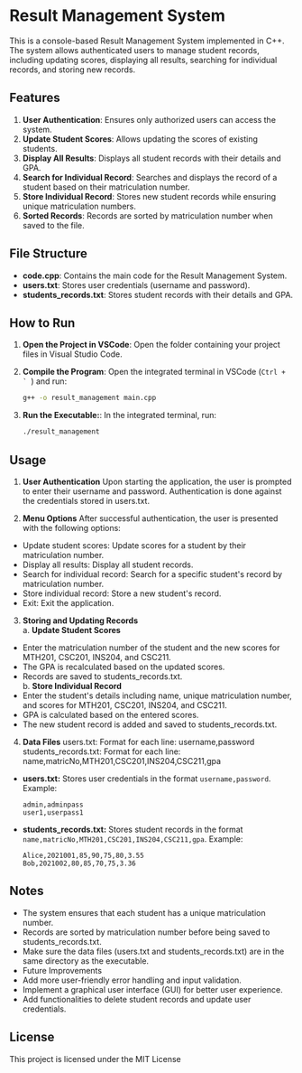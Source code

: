 # Result Management System

This is a console-based Result Management System implemented in C++. The system allows authenticated users to manage student records, including updating scores, displaying all results, searching for individual records, and storing new records.

## Features

1. **User Authentication**: Ensures only authorized users can access the system.
2. **Update Student Scores**: Allows updating the scores of existing students.
3. **Display All Results**: Displays all student records with their details and GPA.
4. **Search for Individual Record**: Searches and displays the record of a student based on their matriculation number.
5. **Store Individual Record**: Stores new student records while ensuring unique matriculation numbers.
6. **Sorted Records**: Records are sorted by matriculation number when saved to the file.

## File Structure

- **code.cpp**: Contains the main code for the Result Management System.
- **users.txt**: Stores user credentials (username and password).
- **students_records.txt**: Stores student records with their details and GPA.

## How to Run

1. **Open the Project in VSCode**:
   Open the folder containing your project files in Visual Studio Code.

2. **Compile the Program**:
   Open the integrated terminal in VSCode (``Ctrl + ` ``) and run:
   ```sh
   g++ -o result_management main.cpp
3. **Run the Executable:**:
   In the integrated terminal, run:
   ```sh
   ./result_management
## Usage

1. **User Authentication**
Upon starting the application, the user is prompted to enter their username and password. Authentication is done against the credentials stored in users.txt.

2. **Menu Options**
After successful authentication, the user is presented with the following options:

- Update student scores: Update scores for a student by their matriculation number.
- Display all results: Display all student records.
- Search for individual record: Search for a specific student's record by matriculation number.
- Store individual record: Store a new student's record.
- Exit: Exit the application.
  
3. **Storing and Updating Records** <br>
 a. **Update Student Scores**
- Enter the matriculation number of the student and the new scores for MTH201, CSC201, INS204, and CSC211.
- The GPA is recalculated based on the updated scores.
- Records are saved to students_records.txt.<br>
  b. **Store Individual Record**<br>
- Enter the student's details including name, unique matriculation number, and scores for MTH201, CSC201, INS204, and CSC211.
- GPA is calculated based on the entered scores.
- The new student record is added and saved to students_records.txt.
4. **Data Files**
users.txt: Format for each line: username,password
students_records.txt: Format for each line: name,matricNo,MTH201,CSC201,INS204,CSC211,gpa

- **users.txt:** Stores user credentials in the format `username,password`. Example:
  ```
  admin,adminpass
  user1,userpass1
  ```

- **students_records.txt:** Stores student records in the format `name,matricNo,MTH201,CSC201,INS204,CSC211,gpa`. Example:
  ```
  Alice,2021001,85,90,75,80,3.55
  Bob,2021002,80,85,70,75,3.36
  ```

## Notes
- The system ensures that each student has a unique matriculation number.
- Records are sorted by matriculation number before being saved to students_records.txt.
- Make sure the data files (users.txt and students_records.txt) are in the same directory as the executable.
- Future Improvements
- Add more user-friendly error handling and input validation.
- Implement a graphical user interface (GUI) for better user experience.
- Add functionalities to delete student records and update user credentials.

## License
This project is licensed under the MIT License 
